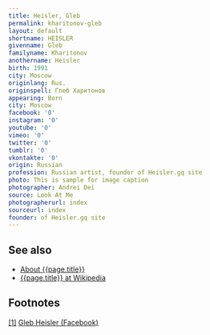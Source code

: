```yaml
---
title: Heisler, Gleb
permalink: kharitonov-gleb
layout: default
shortname: HEISLER
givenname: Gleb
familyname: Kharitonov
anothername: Heisler
birth: 1991
city: Moscow
originlang: Rus.
originspell: Глеб Харитонов
appearing: Born
city: Moscow
facebook: '0'
instagram: '0'
youtube: '0'
vimeo: '0'
twitter: '0'
tumblr: '0'
vkontakte: '0'
origin: Russian
profession: Russian artist, founder of Heisler.gq site
photo: This is sample for image caption
photographer: Andrei Dei
source: Look At Me
photographerurl: index
sourceurl: index
founder: of Heisler.gq site
---
```



## See also

+ [About {{page.title}}](index)
+ [{{page.title}} at Wikipedia](index)

## Footnotes

[[1]](#a1) <span id="f1"></span> [Gleb Heisler (Facebook)](https://www.facebook.com/profile.php?id=100001157400309)
